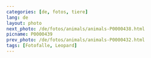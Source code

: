 ```yaml
---
categories: [de, fotos, tiere]
lang: de
layout: photo
next_photo: /de/fotos/animals/animals-P0000438.html
picname: P0000439
prev_photo: /de/fotos/animals/animals-P0000432.html
tags: [Fotofalle, Leopard]
---
```

